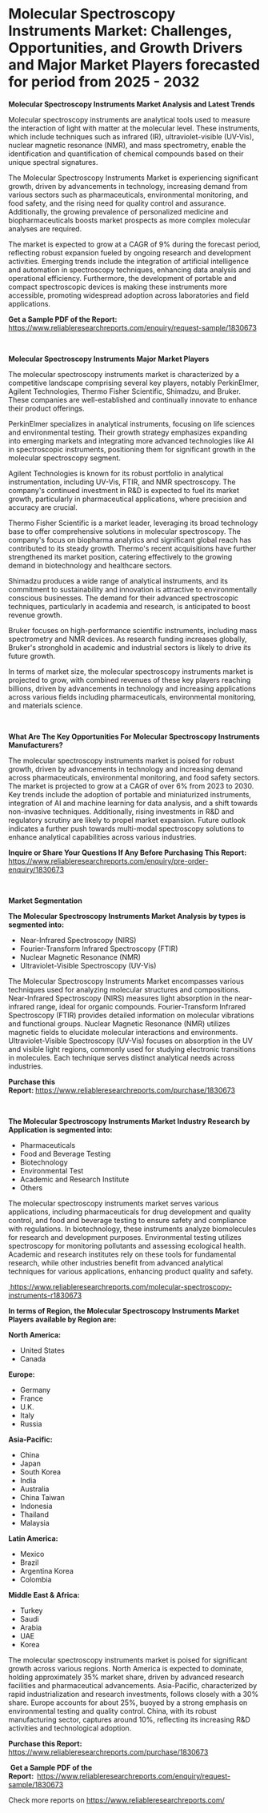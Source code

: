 <p><h1>Molecular Spectroscopy Instruments Market: Challenges, Opportunities, and Growth Drivers and Major Market Players forecasted for period from 2025 - 2032</h1></p><p><strong>Molecular Spectroscopy Instruments Market Analysis and Latest Trends</strong></p>
<p><p>Molecular spectroscopy instruments are analytical tools used to measure the interaction of light with matter at the molecular level. These instruments, which include techniques such as infrared (IR), ultraviolet-visible (UV-Vis), nuclear magnetic resonance (NMR), and mass spectrometry, enable the identification and quantification of chemical compounds based on their unique spectral signatures. </p><p>The Molecular Spectroscopy Instruments Market is experiencing significant growth, driven by advancements in technology, increasing demand from various sectors such as pharmaceuticals, environmental monitoring, and food safety, and the rising need for quality control and assurance. Additionally, the growing prevalence of personalized medicine and biopharmaceuticals boosts market prospects as more complex molecular analyses are required. </p><p>The market is expected to grow at a CAGR of 9% during the forecast period, reflecting robust expansion fueled by ongoing research and development activities. Emerging trends include the integration of artificial intelligence and automation in spectroscopy techniques, enhancing data analysis and operational efficiency. Furthermore, the development of portable and compact spectroscopic devices is making these instruments more accessible, promoting widespread adoption across laboratories and field applications.</p></p>
<p><strong>Get a Sample PDF of the Report:&nbsp;</strong> <a href="https://www.reliableresearchreports.com/enquiry/request-sample/1830673?utm_campaign=2185&utm_medium=2&utm_source=Github&utm_content=ia&utm_term=19022025&utm_id=molecular-spectroscopy-instruments">https://www.reliableresearchreports.com/enquiry/request-sample/1830673</a></p>
<p>&nbsp;</p>
<p><strong>Molecular Spectroscopy Instruments Major Market Players</strong></p>
<p><p>The molecular spectroscopy instruments market is characterized by a competitive landscape comprising several key players, notably PerkinElmer, Agilent Technologies, Thermo Fisher Scientific, Shimadzu, and Bruker. These companies are well-established and continually innovate to enhance their product offerings.</p><p>PerkinElmer specializes in analytical instruments, focusing on life sciences and environmental testing. Their growth strategy emphasizes expanding into emerging markets and integrating more advanced technologies like AI in spectroscopic instruments, positioning them for significant growth in the molecular spectroscopy segment.</p><p>Agilent Technologies is known for its robust portfolio in analytical instrumentation, including UV-Vis, FTIR, and NMR spectroscopy. The company's continued investment in R&D is expected to fuel its market growth, particularly in pharmaceutical applications, where precision and accuracy are crucial.</p><p>Thermo Fisher Scientific is a market leader, leveraging its broad technology base to offer comprehensive solutions in molecular spectroscopy. The company's focus on biopharma analytics and significant global reach has contributed to its steady growth. Thermo's recent acquisitions have further strengthened its market position, catering effectively to the growing demand in biotechnology and healthcare sectors.</p><p>Shimadzu produces a wide range of analytical instruments, and its commitment to sustainability and innovation is attractive to environmentally conscious businesses. The demand for their advanced spectroscopic techniques, particularly in academia and research, is anticipated to boost revenue growth.</p><p>Bruker focuses on high-performance scientific instruments, including mass spectrometry and NMR devices. As research funding increases globally, Bruker's stronghold in academic and industrial sectors is likely to drive its future growth.</p><p>In terms of market size, the molecular spectroscopy instruments market is projected to grow, with combined revenues of these key players reaching billions, driven by advancements in technology and increasing applications across various fields including pharmaceuticals, environmental monitoring, and materials science.</p></p>
<p>&nbsp;</p>
<p><strong>What Are The Key Opportunities For Molecular Spectroscopy Instruments Manufacturers?</strong></p>
<p><p>The molecular spectroscopy instruments market is poised for robust growth, driven by advancements in technology and increasing demand across pharmaceuticals, environmental monitoring, and food safety sectors. The market is projected to grow at a CAGR of over 6% from 2023 to 2030. Key trends include the adoption of portable and miniaturized instruments, integration of AI and machine learning for data analysis, and a shift towards non-invasive techniques. Additionally, rising investments in R&D and regulatory scrutiny are likely to propel market expansion. Future outlook indicates a further push towards multi-modal spectroscopy solutions to enhance analytical capabilities across various industries.</p></p>
<p><strong>Inquire or Share Your Questions If Any Before Purchasing This Report:</strong> <a href="https://www.reliableresearchreports.com/enquiry/pre-order-enquiry/1830673?utm_campaign=2185&utm_medium=2&utm_source=Github&utm_content=ia&utm_term=19022025&utm_id=molecular-spectroscopy-instruments">https://www.reliableresearchreports.com/enquiry/pre-order-enquiry/1830673</a></p>
<p>&nbsp;</p>
<p><strong>Market Segmentation</strong></p>
<p><strong>The Molecular Spectroscopy Instruments Market Analysis by types is segmented into:</strong></p>
<p><ul><li>Near-Infrared Spectroscopy (NIRS)</li><li>Fourier-Transform Infrared Spectroscopy (FTIR)</li><li>Nuclear Magnetic Resonance (NMR)</li><li>Ultraviolet-Visible Spectroscopy (UV-Vis)</li></ul></p>
<p><p>The Molecular Spectroscopy Instruments Market encompasses various techniques used for analyzing molecular structures and compositions. Near-Infrared Spectroscopy (NIRS) measures light absorption in the near-infrared range, ideal for organic compounds. Fourier-Transform Infrared Spectroscopy (FTIR) provides detailed information on molecular vibrations and functional groups. Nuclear Magnetic Resonance (NMR) utilizes magnetic fields to elucidate molecular interactions and environments. Ultraviolet-Visible Spectroscopy (UV-Vis) focuses on absorption in the UV and visible light regions, commonly used for studying electronic transitions in molecules. Each technique serves distinct analytical needs across industries.</p></p>
<p><strong>Purchase this Report:&nbsp;</strong><a href="https://www.reliableresearchreports.com/purchase/1830673?utm_campaign=2185&utm_medium=2&utm_source=Github&utm_content=ia&utm_term=19022025&utm_id=molecular-spectroscopy-instruments">https://www.reliableresearchreports.com/purchase/1830673</a></p>
<p>&nbsp;</p>
<p><strong>The Molecular Spectroscopy Instruments Market Industry Research by Application is segmented into:</strong></p>
<p><ul><li>Pharmaceuticals</li><li>Food and Beverage Testing</li><li>Biotechnology</li><li>Environmental Test</li><li>Academic and Research Institute</li><li>Others</li></ul></p>
<p><p>The molecular spectroscopy instruments market serves various applications, including pharmaceuticals for drug development and quality control, and food and beverage testing to ensure safety and compliance with regulations. In biotechnology, these instruments analyze biomolecules for research and development purposes. Environmental testing utilizes spectroscopy for monitoring pollutants and assessing ecological health. Academic and research institutes rely on these tools for fundamental research, while other industries benefit from advanced analytical techniques for various applications, enhancing product quality and safety.</p></p>
<p><a href="https://www.reliableresearchreports.com/molecular-spectroscopy-instruments-r1830673?utm_campaign=2185&utm_medium=2&utm_source=Github&utm_content=ia&utm_term=19022025&utm_id=molecular-spectroscopy-instruments">&nbsp;https://www.reliableresearchreports.com/molecular-spectroscopy-instruments-r1830673</a></p>
<p><strong>In terms of Region, the Molecular Spectroscopy Instruments Market Players available by Region are:</strong></p>
<p>
    <p> <strong> North America: </strong>
        <ul>
            <li>United States</li>
            <li>Canada</li>
        </ul>
        </p> 
    <p> <strong> Europe: </strong>
        <ul>
            <li>Germany</li>
            <li>France</li>
            <li>U.K.</li>
            <li>Italy</li>
            <li>Russia</li>
        </ul>
        </p> 
    <p> <strong> Asia-Pacific: </strong>
        <ul>
            <li>China</li>
            <li>Japan</li>
            <li>South Korea</li>
            <li>India</li>
            <li>Australia</li>
            <li>China Taiwan</li>
            <li>Indonesia</li>
            <li>Thailand</li>
            <li>Malaysia</li>
        </ul>
        </p> 
    <p> <strong> Latin America: </strong>
        <ul>
            <li>Mexico</li>
            <li>Brazil</li>
            <li>Argentina Korea</li>
            <li>Colombia</li>
        </ul>
        </p> 
    <p> <strong> Middle East & Africa: </strong>
        <ul>
            <li>Turkey</li>
            <li>Saudi</li>
            <li>Arabia</li>
            <li>UAE</li>
            <li>Korea</li>
        </ul>
    </p>
    </p>
<p><p>The molecular spectroscopy instruments market is poised for significant growth across various regions. North America is expected to dominate, holding approximately 35% market share, driven by advanced research facilities and pharmaceutical advancements. Asia-Pacific, characterized by rapid industrialization and research investments, follows closely with a 30% share. Europe accounts for about 25%, buoyed by a strong emphasis on environmental testing and quality control. China, with its robust manufacturing sector, captures around 10%, reflecting its increasing R&D activities and technological adoption.</p></p>
<p><strong>Purchase this Report: </strong><a href="https://www.reliableresearchreports.com/purchase/1830673?utm_campaign=2185&utm_medium=2&utm_source=Github&utm_content=ia&utm_term=19022025&utm_id=molecular-spectroscopy-instruments">https://www.reliableresearchreports.com/purchase/1830673</a></p>
<p>&nbsp;<strong>Get a Sample PDF of the Report:&nbsp;&nbsp;</strong><a href="https://www.reliableresearchreports.com/enquiry/request-sample/1830673?utm_campaign=2185&utm_medium=2&utm_source=Github&utm_content=ia&utm_term=19022025&utm_id=molecular-spectroscopy-instruments">https://www.reliableresearchreports.com/enquiry/request-sample/1830673</a></p>
<p><strong></strong></p>
<p>Check more reports on <a href="https://www.reliableresearchreports.com/?utm_campaign=2185&utm_medium=2&utm_source=Github&utm_content=ia&utm_term=19022025&utm_id=molecular-spectroscopy-instruments">https://www.reliableresearchreports.com/</a></p>